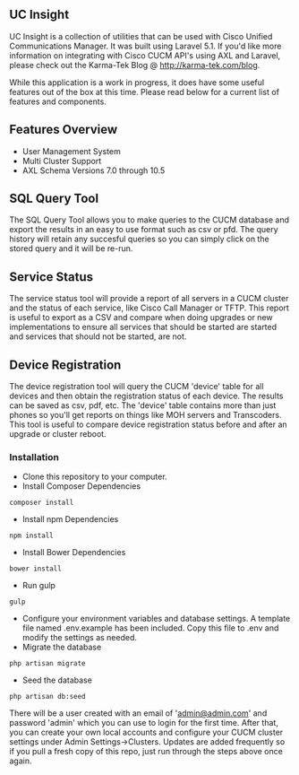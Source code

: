 ## UC Insight

UC Insight is a collection of utilities that can be used with Cisco Unified Communications Manager.  It was built using Laravel 5.1.  If you'd like more information on integrating with Cisco CUCM API's using AXL and Laravel, please check out the Karma-Tek Blog @ http://karma-tek.com/blog.

While this application is a work in progress, it does have some useful features out of the box at this time.  Please read below for a current list of features and components.

## Features Overview
- User Management System
- Multi Cluster Support
- AXL Schema Versions 7.0 through 10.5
 
## SQL Query Tool

The SQL Query Tool allows you to make queries to the CUCM database and export the results in an easy to use format such as csv or pfd.  The query history will retain any succesful queries so you can simply click on the stored query and it will be re-run.

## Service Status

The service status tool will provide a report of all servers in a CUCM cluster and the status of each service, like Cisco Call Manager or TFTP.  This report is useful to export as a CSV and compare when doing upgrades or new implementations to ensure all services that should be started are started and services that should not be started, are not.

## Device Registration

The device registration tool will query the CUCM 'device' table for all devices and then obtain the registration status of each device.  The results can be saved as csv, pdf, etc.  The 'device' table contains more than just phones so you'll get reports on things like MOH servers and Transcoders.  This tool is useful to compare device registration status before and after an upgrade or cluster reboot.

### Installation

- Clone this repository to your computer.
- Install Composer Dependencies
~~~
composer install
~~~
- Install npm Dependencies
~~~
npm install
~~~
- Install Bower Dependencies
~~~
bower install
~~~
- Run gulp
~~~
gulp
~~~
- Configure your environment variables and database settings.  A template file named .env.example has been included.  Copy this file to .env and modify the settings as needed.
- Migrate the database
~~~
php artisan migrate
~~~
- Seed the database
~~~
php artisan db:seed
~~~

There will be a user created with an email of 'admin@admin.com' and password 'admin' which you can use to login for the first time.  After that, you can create your own local accounts and configure your CUCM cluster settings under Admin Settings->Clusters.
Updates are added frequently so if you pull a fresh copy of this repo, just run through the steps above once again.
